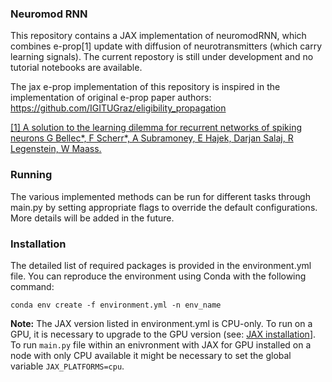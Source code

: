 ### Neuromod RNN
This repository contains a JAX implementation of neuromodRNN, which combines e-prop[1] update with diffusion of neurotransmitters (which carry learning signals). The current repostory is still under development and no tutorial 
notebooks are available.

The jax e-prop implementation of this repository is inspired in the implementation of original e-prop paper authors: https://github.com/IGITUGraz/eligibility_propagation


[[1] A solution to the learning dilemma for recurrent networks of spiking neurons G Bellec*, F Scherr*, A Subramoney, E Hajek, Darjan Salaj, R Legenstein, W Maass.](https://www.nature.com/articles/s41467-020-17236-y#code-availability)

### Running
The various implemented methods can be run for different tasks through main.py by setting appropriate flags to override the default configurations. More details will be added in the future.

### Installation
The detailed list of required packages is provided in the environment.yml file. You can reproduce the environment using Conda with the following command:

```
conda env create -f environment.yml -n env_name
```
**Note:** The JAX version listed in environment.yml is CPU-only. To run on a GPU, it is necessary to upgrade to the GPU version (see: [JAX installation](https://jax.readthedocs.io/en/latest/installation.html)]. To run
`main.py` file within an enivronment with JAX for GPU installed on a node with only CPU available it might be necessary to set the global variable `JAX_PLATFORMS=cpu`.

